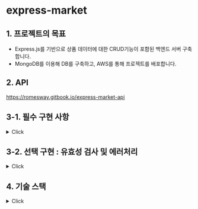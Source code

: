 # express-market

## 1. 프로젝트의 목표

* Express.js를 기반으로 상품 데이터에 대한 CRUD기능이 포함된 백엔드 서버 구축합니다.
* MongoDB를 이용해 DB를 구축하고, AWS를 통해 프로젝트를 배포합니다.

## 2. API   

https://romesway.gitbook.io/express-market-api

## 3-1. 필수 구현 사항
<details>
<summary>Click</summary>  

### 프로젝트 기본 세팅

- [x] `README.md` 파일을 생성하여 간략한 프로젝트의 설명 및 실행 방법을 작성합니다.
- [x] `.env` 파일을 이용해서 민감한 정보(DB 계정 정보 등)를 관리합니다.
- [x] `.gitignore` 파일을 생성하여 `.env` ,`node_modules` 등
불필요하거나 민감한 정보가 Github에 올라가지 않도록 설정합니다.
- [x] `.prettierrc` 파일을 생성하여 일정한 코드 형태를 유지할 수 있도록 설정합니다.
- [x] `package.json` 파일의 `scripts` 항목에 `dev` 라는 이름을 추가하여 nodemon을 이용해서 서버를 실행할 수 있도록 합니다.

### API

1. 상품 생성 API

- [x] 상품명, 상품 설명, 담당자, 비밀번호를 Request body(`req.body`)로 전달 받습니다.
는 전달 받지 않고, 자동으로 생성합니다.
- [x] 상품은 두 가지 상태, 판매 중(`FOR_SALE`)및 판매 완료(`SOLD_OUT`) 를 가질 수 있습니다.
- [x] 상품 등록 시 기본 상태는 판매 중(`FOR_SALE`) 입니다.
- [x] 생성 일시, 수정 일시를 자동으로 생성합니다.

2. 상품 목록 조회 API

- [x] 상품 ID, 상품명, 상품 설명, 담당자, 상품 상태, 생성 일시, 수정 일시 를 조회합니다.
- [x] 비밀번호를 포함하면 안됩니다.
- [x] 상품 목록은 생성 일시를 기준으로 내림차순(최신순) 정렬합니다.

3. 상품 상세 조회 API

- [x] 상품 ID를 Path Parameter(`req.params`)로 전달 받습니다.
- [x] 상품 ID, 상품명, 상품 설명, 담당자, 상품 상태, 생성 일시, 수정 일시 를 조회합니다.
- [x] 비밀번호를 포함하면 안됩니다.

4. 상품 수정 API

- [x] 상품 ID**를 **Path Parameter(`req.params`)로 전달 받습니다.
- [x] 상품명, 상품 설명, 담당자, 상품 상태, 비밀번호를 Request body(`req.body`)로 전달 받습니다.
- [x] 수정할 상품과 비밀번호 일치 여부를 확인한 후, 동일할 때만 상품이 수정되어야 합니다. 일치하지 않을 경우, “비밀번호가 일치하지 않습니다.”메세지를 반환합니다.

5. 상품 삭제 API

- [x] 상품 ID를 Path Parameter(`req.params`)로 전달 받습니다.
- [x] 비밀번호를 Request body(`req.body`)로 전달 받습니다.
- [x] 삭제할 상품과 비밀번호 일치 여부를 확인한 후, 동일할 때만 글이 삭제되어야 합니다. 일치하지 않을 경우, “비밀번호가 일치하지 않습니다.”메세지를 반환합니다.

### 테스트:
- [x] API Client를 이용하여 구현 한 모든 API가 정상 동작하는지 확인합니다.

### 배포
- [x] 1. AWS EC2 인스턴스에 프로젝트를 배포합니다.
- [x] 2. PM2를 이용해 터미널을 종료하더라도 서버가 실행될 수 있도록 설정합니다.
- [x] 3. Gabia 또는 AWS Route 53을 이용해 도메인 주소를 연결한다면 더욱 좋습니다!
- [x] 4. 배포된 IP 주소 또는 연결된 도메인 주소를 제출해주세요!
</details>

## 3-2. 선택 구현 : 유효성 검사 및 에러처리

<details>
<summary>Click</summary>  

1. 에러 처리 (에러 처리 미들웨어)

- [x] 상품 상세 조회, 수정, 삭제 시 상품이 없는 경우에는 “상품이 존재하지 않습니다.” 메세지를 반환합니다. 상품 목록 조회 시 상품이 없는 경우에는 빈 배열(`[]`)을 반환합니다.
- [x] 상품 생성 시 입력 받은 상품명이 기존에 등록 된 상품명과 동일한 경우에는 “이미 등록 된 상품입니다.” 메세지를 반환합니다.
- [X] 그 밖의 에러가 발생했을 때에는 “예상치 못한 에러가 발생했습니다. 관리자에게 문의해 주세요.” 메세지를 반환합니다.

2. 유효성 검증 (Joi)

- [x] 상품 생성 시 정보가 빠진 경우, “OOO을(를) 입력해 주세요.” 메시지를 반환합니다.
- [x] 상품 수정, 삭제 시 비밀번호가 없는 경우, “비밀번호를 입력해 주세요.” 메세지를 반환합니다.
- [x] 상품 수정 시 상품 상태에 `FOR_SALE`, `SOLD_OUT` 이 외의 다른 값이 입력된 경우, “상품 상태는 [FOR_SALE,SOLD_OUT] 중 하나여야 합니다.”*메세지를 반환합니다.   

</details>

## 4. 기술 스택

<details>
<summary>Click</summary>

1. 웹 프레임워크: Express.js

2. 패키지 매니저: yarn   

3. 모듈 시스템: ESM   

4. 데이터베이스: MongoDb Atlas   

5. ODM: mongoose

6. 배포: AWS Ec2 


</details>

